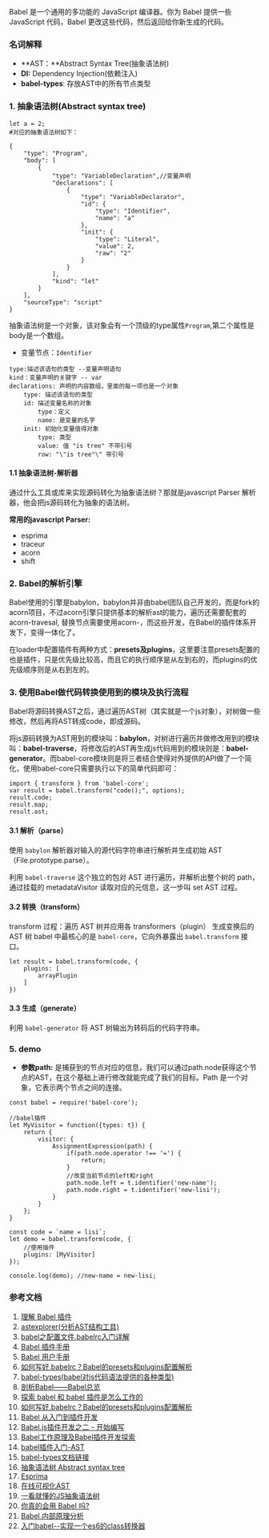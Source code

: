 Babel 是一个通用的多功能的 JavaScript 编译器。你为 Babel 提供一些 JavaScript 代码，Babel 更改这些代码，然后返回给你新生成的代码。
### 名词解释
* **AST：**Abstract Syntax Tree(抽象语法树)
* **DI:** Dependency Injection(依赖注入)
* **babel-types**: 存放AST中的所有节点类型

### 1. 抽象语法树(Abstract syntax tree)
```
let a = 2;
#对应的抽象语法树如下：
```
```
{
    "type": "Program",
    "body": [
        {
            "type": "VariableDeclaration",//变量声明
            "declarations": [
                {
                    "type": "VariableDeclarator",
                    "id": {
                        "type": "Identifier",
                        "name": "a"
                    },
                    "init": {
                        "type": "Literal",
                        "value": 2,
                        "raw": "2"
                    }
                }
            ],
            "kind": "let" 
        }
    ],
    "sourceType": "script"
}
```
抽象语法树是一个对象，该对象会有一个顶级的type属性`Program`,第二个属性是body是一个数组。

* 变量节点：`Identifier`

```
type:描述该语句的类型 --变量声明语句
kind：变量声明的关键字 -- var
declarations: 声明的内容数组，里面的每一项也是一个对象
	type: 描述该语句的类型 
	id: 描述变量名称的对象
		type：定义
		name: 是变量的名字
    init: 初始化变量值得对象
		type: 类型
		value: 值 "is tree" 不带引号
		row: "\"is tree"\" 带引号

```
#### 1.1 抽象语法树-解析器
通过什么工具或库来实现源码转化为抽象语法树？那就是javascript Parser 解析器，他会把js源码转化为抽象的语法树。

**常用的javascript Parser:**

* esprima
* traceur
* acorn
* shift

### 2. Babel的解析引擎
Babel使用的引擎是babylon，babylon并非由babel团队自己开发的，而是fork的acorn项目，不过acorn引擎只提供基本的解析ast的能力，遍历还需要配套的acorn-travesal, 替换节点需要使用acorn-，而这些开发，在Babel的插件体系开发下，变得一体化了。


在loader中配置插件有两种方式：**presets及plugins**，这里要注意presets配置的也是插件，只是优先级比较高，而且它的执行顺序是从左到右的，而plugins的优先级顺序则是从右到左的。

### 3. 使用Babel做代码转换使用到的模块及执行流程
Babel将源码转换AST之后，通过遍历AST树（其实就是一个js对象），对树做一些修改，然后再将AST转成code，即成源码。

将js源码转换为AST用到的模块叫：**babylon**，对树进行遍历并做修改用到的模块叫：**babel-traverse**，将修改后的AST再生成js代码用到的模块则是：**babel-generator**。而babel-core模块则是将三者结合使得对外提供的API做了一个简化，使用babel-core只需要执行以下的简单代码即可：

```
import { transform } from 'babel-core';
var result = babel.transform("code();", options);
result.code;
result.map;
result.ast;
```
#### 3.1 解析（parse）
使用 `babylon` 解析器对输入的源代码字符串进行解析并生成初始 AST（File.prototype.parse）。

利用 `babel-traverse` 这个独立的包对 AST 进行遍历，并解析出整个树的 path，通过挂载的 metadataVisitor 读取对应的元信息，这一步叫 set AST 过程。
#### 3.2 转换（transform）
transform 过程：遍历 AST 树并应用各 transformers（plugin） 生成变换后的 AST 树
babel 中最核心的是 `babel-core`，它向外暴露出 `babel.transform` 接口。

```
let result = babel.transform(code, {
    plugins: [
        arrayPlugin
    ]
})
```
#### 3.3 生成（generate）
利用 `babel-generator` 将 AST 树输出为转码后的代码字符串。

### 5. demo

* **参数path:** 是捕获到的节点对应的信息，我们可以通过path.node获得这个节点的AST，在这个基础上进行修改就能完成了我们的目标。Path 是一个对象，它表示两个节点之间的连接。


```
const babel = require('babel-core');

//babel插件
let MyVisitor = function({types: t}) {
    return {
        visitor: {
            AssignmentExpression(path) {
                if(path.node.operator !== '=') {
                    return;
                }
                //改变当前节点的left和right
                path.node.left = t.identifier('new-name');
                path.node.right = t.identifier('new-lisi');
            }
        }
    };
}

const code = `name = lisi`;
let demo = babel.transform(code, {
    //使用插件
    plugins: [MyVisitor]
});

console.log(demo); //new-name = new-lisi;
```

### 参考文档
1. [理解 Babel 插件](http://web.jobbole.com/88236/)
2. [astexplorer(分析AST结构工具)](https://astexplorer.net/)
3. [babel之配置文件.babelrc入门详解](https://juejin.im/post/5a79adeef265da4e93116430)
4. [Babel 插件手册](https://github.com/jamiebuilds/babel-handbook/blob/master/translations/zh-Hans/plugin-handbook.md#toc-introduction)
5. [Babel 用户手册](https://github.com/jamiebuilds/babel-handbook/blob/master/translations/zh-Hans/user-handbook.md#toc-introduction)
6. [如何写好.babelrc？Babel的presets和plugins配置解析](https://excaliburhan.com/post/babel-preset-and-plugins.html?hmsr=toutiao.io&utm_medium=toutiao.io&utm_source=toutiao.io)
7. [babel-types(babel对js代码语法提供的各种类型)](https://www.npmjs.com/package/babel-types)
8. [剖析Babel——Babel总览](http://www.alloyteam.com/2017/04/analysis-of-babel-babel-overview/)
9. [探索 babel 和 babel 插件是怎么工作的](http://web.jobbole.com/94060/?utm_source=blog.jobbole.com&utm_medium=relatedPosts)
10. [如何写好.babelrc？Babel的presets和plugins配置解析](https://excaliburhan.com/post/babel-preset-and-plugins.html)
11. [Babel 从入门到插件开发](http://web.jobbole.com/91277/)
12. [Babel.js插件开发之二 - 开始编写](https://segmentfault.com/a/1190000002986694)
13. [Babel工作原理及Babel插件开发探索](https://fanerge.github.io/Babel%E5%B7%A5%E4%BD%9C%E5%8E%9F%E7%90%86%E5%8F%8ABabel%E6%8F%92%E4%BB%B6%E5%BC%80%E5%8F%91%E6%8E%A2%E7%B4%A2.html)
14. [babel插件入门-AST](https://juejin.im/post/5ab9f2f3f265da239b4174f0)
15. [babel-types文档链接](https://github.com/babel/babel/tree/master/packages/babel-types)
16. [抽象语法树 Abstract syntax tree](https://juejin.im/post/5ab83f67f265da237e09b2f6)
17. [Esprima](http://esprima.org/demo/parse.html#)
18. [在线可视化AST](http://resources.jointjs.com/demos/javascript-ast)
19. [一看就懂的JS抽象语法树](https://juejin.im/post/5a2bf2dd6fb9a044fd11b0d2)
20. [你真的会用 Babel 吗?](https://juejin.im/post/59b9ffa8f265da06710d8e89)
21. [Babel 内部原理分析](https://octman.com/blog/2016-08-27-babel-notes/)
22. [入门babel--实现一个es6的class转换器](https://juejin.im/post/5ac1c5bf518825558949f898)